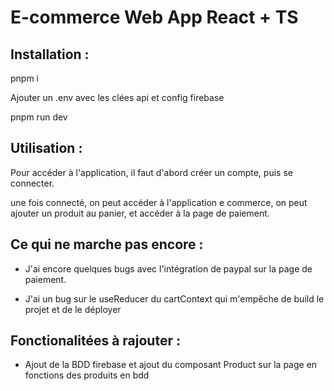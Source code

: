 # E-commerce Web App React + TS

## Installation :

pnpm i

Ajouter un .env avec les clées api et config firebase

pnpm run dev

## Utilisation :

Pour accéder à l'application, il faut d'abord créer un compte, puis se connecter.

une fois connecté, on peut accéder à l'application e commerce, on peut ajouter un produit au panier, et accéder à la page de paiement.

## Ce qui ne marche pas encore :

- J'ai encore quelques bugs avec l'intégration de paypal sur la page de paiement.

- J'ai un bug sur le useReducer du cartContext qui m'empêche de build le projet et de le déployer

## Fonctionalitées à rajouter :

- Ajout de la BDD firebase et ajout du composant Product sur la page en fonctions des produits en bdd
